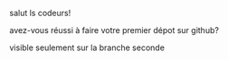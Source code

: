 salut ls codeurs!


avez-vous réussi à faire votre premier dépot sur github?



visible seulement sur la branche seconde
